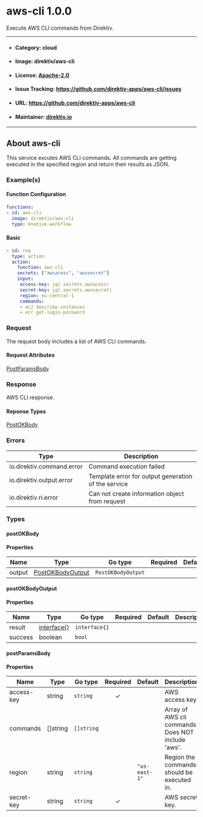 
# aws-cli 1.0.0

Execute AWS CLI commands from Direktiv.

---
- #### Category: cloud
- #### Image: direktiv/aws-cli 
- #### License: [Apache-2.0](https://www.apache.org/licenses/LICENSE-2.0)
- #### Issue Tracking: https://github.com/direktiv-apps/aws-cli/issues
- #### URL: https://github.com/direktiv-apps/aws-cli
- #### Maintainer: [direktiv.io](https://www.direktiv.io)
---

## About aws-cli

This service excutes AWS CLI commands. All commands are getting executed in the specified region and return their results as JSON.

### Example(s)
  #### Function Configuration
  ```yaml
  functions:
  - id: aws-cli
    image: direktiv/aws-cli
    type: knative-workflow
  ```
   #### Basic
   ```yaml
   - id: req
     type: action
     action:
       function: aws-cli
       secrets: ["awsacess", "awssecret"]
       input:
        access-key: jq(.secrets.awsacess)
        secret-key: jq(.secrets.awssecret)
        region: eu-central-1
        commands:
        - ec2 describe-instances
        - ecr get-login-password
   ```

### Request

The request body includes a list of AWS CLI commands.

#### Request Attributes
[PostParamsBody](#post-params-body)

### Response
  AWS CLI response.
#### Reponse Types
    
  

[PostOKBody](#post-o-k-body)

### Errors
| Type | Description
|------|---------|
| io.direktiv.command.error | Command execution failed |
| io.direktiv.output.error | Template error for output generation of the service |
| io.direktiv.ri.error | Can not create information object from request |


### Types
#### <span id="post-o-k-body"></span> postOKBody

  



**Properties**

| Name | Type | Go type | Required | Default | Description | Example |
|------|------|---------|:--------:| ------- |-------------|---------|
| output | [PostOKBodyOutput](#post-o-k-body-output)| `PostOKBodyOutput` |  | |  |  |


#### <span id="post-o-k-body-output"></span> postOKBodyOutput

  



**Properties**

| Name | Type | Go type | Required | Default | Description | Example |
|------|------|---------|:--------:| ------- |-------------|---------|
| result | [interface{}](#interface)| `interface{}` |  | |  |  |
| success | boolean| `bool` |  | |  |  |


#### <span id="post-params-body"></span> postParamsBody

  



**Properties**

| Name | Type | Go type | Required | Default | Description | Example |
|------|------|---------|:--------:| ------- |-------------|---------|
| access-key | string| `string` | ✓ | | AWS access key. | `ABCABCABCDABCABCABCD` |
| commands | []string| `[]string` |  | | Array of AWS cli commands. Does NOT include 'aws'. | `["ecr get-login-password","ec2 describe-instances"]` |
| region | string| `string` |  | `"us-east-1"`| Region the commands should be executed in. | `eu-central-1` |
| secret-key | string| `string` | ✓ | | AWS secret key. | `Abcd45sa01234+ThIsIsSuPeRsEcReT` |

 
